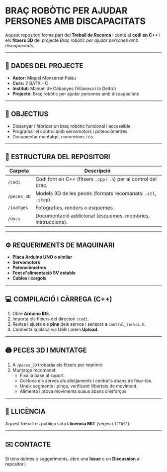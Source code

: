 # BRAÇ ROBÒTIC PER AJUDAR PERSONES AMB DISCAPACITATS

Aquest repositori forma part del **Treball de Recerca** i conté el **codi en C++** i els **fitxers 3D** del projecte *Braç robòtic per ajudar persones amb discapacitats*.

---

## 👤 DADES DEL PROJECTE
- **Autor:** Miquel Monserrat Palau  
- **Curs:** 2 BATX - C
- **Institut:** Manuel de Cabanyes (Vilanova i la Geltrú)  
- **Projecte:** Braç robòtic per ajudar persones amb discapacitats

---

## 🎯 OBJECTIUS
- Dissenyar i fabricar un braç robòtic funcional i accessible.
- Programar el control amb servomotors i potenciòmetres.
- Documentar muntatge, connexions i ús.

---

## 🧩 ESTRUCTURA DEL REPOSITORI

| Carpeta | Descripció |
|---|---|
| `/codi` | Codi font en C++ (fitxers `.cpp` i `.h`) per al control del braç. |
| `/peces_3D` | Models 3D de les peces (formats recomanats: `.stl`, `.step`). |
| `/imatges` | Fotografies, renders o esquemes. |
| `/docs` | Documentació addicional (esquemes, memòries, instruccions). |

---

## ⚙️ REQUERIMENTS DE MAQUINARI
- **Placa Arduino UNO o similar**  
- **Servomotors**   
- **Potenciòmetres**
- **Font d'alimentació 5V estable** 
- **Cables i cargols**  


---

## 💻 COMPILACIÓ I CÀRREGA (C++)
1. Obre **Arduino IDE**.
2. Importa els fitxers del directori `/codi`.
3. Revisa i ajusta els **pins** dels servos i sensors a `control_servos.h`.
4. Connecta la placa via USB i prem **Upload**.


---

## 🖨️ PECES 3D I MUNTATGE
1. A `/peces_3D` trobaràs els fitxers per imprimir.
2. Muntatge recomanat:
   - Fixa la base al suport.
   - Col·loca els servos als allotjaments i centra’ls abans de fixar-los.
   - Uneix segments i pinça, verificant llibertats de moviment.
   - Alimenta i prova moviments suaus abans d’esforços.

---


## 📜 LLICÈNCIA
Aquest treball es publica sota **Llicència MIT** (vegeu `LICENSE`).

---

## ✉️ CONTACTE
Si tens dubtes o suggeriments, obre una **Issue** o un **Discussion** al repositori.
